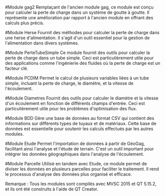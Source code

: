 #Module gag2
Remplaçant de l'ancien module gag, ce module est conçu pour calculer la perte de charge dans un système de goutte à goutte. Il représente une amélioration par rapport à l'ancien module en offrant des calculs plus précis.

#Module Herse
Fournit des méthodes pour calculer la perte de charge dans une herse d'alimentation. Il s'agit d'un outil essentiel pour la gestion de l'alimentation dans divers systèmes.

#Module PerteTubeSimple
Ce module fournit des outils pour calculer la perte de charge dans un tube simple. Ceci est particulièrement utile pour des applications comme l'ingénierie des fluides où la perte de charge est un facteur clé.

#Module PCDIM
Permet le calcul de plusieurs variables liées à un tube simple, incluant la perte de charge, le diamètre, et la vitesse de l'écoulement.

#Module Diametres
Fournit des outils pour calculer le diamètre et la vitesse d'un écoulement en fonction de différents champs d'entrée. Ceci est particulièrement utile pour les problèmes d'optimisation des flux.

#Module BDD
Gère une base de données au format CSV qui contient des informations sur différents types de tuyaux et de matériaux. Cette base de données est essentielle pour soutenir les calculs effectués par les autres modules.

#Module Etude
Permet l'importation de données à partir de GéoGag, facilitant ainsi l'analyse et l'étude de terrain. C'est un outil important pour intégrer les données géographiques dans l'analyse de l'écoulement.

#Module Parcelle
Utilisé en tandem avec Etude, ce module permet de diviser les données en plusieurs parcelles pour faciliter le traitement. Il rend le processus d'analyse des données plus organisé et efficace.

Remarque : Tous les modules sont compilés avec MVSC 2015 et QT 5.15.2, et ils ont été construits à l'aide de QT Creator.
